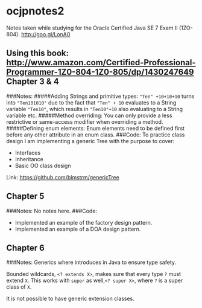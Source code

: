 ocjpnotes2
==========

Notes taken while studying for the Oracle Certified Java SE 7 Exam II (1ZO-804). http://goo.gl/LonA0

Using this book: http://www.amazon.com/Certified-Professional-Programmer-1Z0-804-1Z0-805/dp/1430247649
Chapter 3 & 4
-------------
###Notes:
#####Adding Strings and primitive types:
``"Ten" +10+10+10`` turns into ``"Ten101010"`` due to the fact that ``"Ten" + 10`` evaluates to a String variable ``"Ten10"``, which results in ``"Ten10"+10`` also evaluating to a String variable etc.
#####Method overriding:
You can only provide a less restrictive  or same-access modifier when overriding a method.
#####Defining enum elements:
Enum elements  need to be defined first before any other attribute in an enum class.
###Code:
To practice class design I am implementing a generic Tree with the purpose to cover:
  * Interfaces
  * Inheritance
  * Basic OO class design

Link: https://github.com/blmstrm/genericTree

Chapter 5
-------------
###Notes:
No notes here.
###Code:
* Implemented an example of the factory design pattern.
* Implemented an example of a DOA design pattern.

Chapter 6
-------------
###Notes:
Generics where introduces in Java to ensure type safety.

Bounded wildcards, ``<? extends X>``, makes sure that every type ``?`` must extend ``X``. This works with ``super`` as well,``<? super X>``, where ``?`` is a super class of ``X``.

It is not possible to have generic extension classes.
